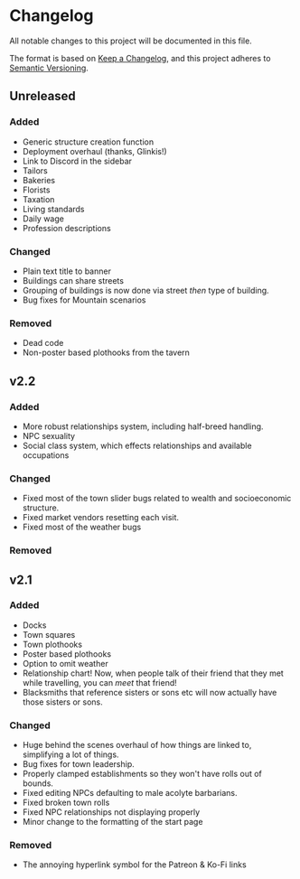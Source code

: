 # Changelog
All notable changes to this project will be documented in this file.

The format is based on [Keep a Changelog](https://keepachangelog.com/en/1.0.0/),
and this project adheres to [Semantic Versioning](https://semver.org/spec/v2.0.0.html).

## Unreleased
### Added
- Generic structure creation function
- Deployment overhaul (thanks, Glinkis!)
- Link to Discord in the sidebar
- Tailors
- Bakeries
- Florists
- Taxation
- Living standards
- Daily wage
- Profession descriptions
### Changed
- Plain text title to banner
- Buildings can share streets
- Grouping of buildings is now done via street _then_ type of building.
- Bug fixes for Mountain scenarios
### Removed
- Dead code
- Non-poster based plothooks from the tavern

## v2.2
### Added
- More robust relationships system, including half-breed handling.
- NPC sexuality
- Social class system, which effects relationships and available occupations
### Changed
- Fixed most of the town slider bugs related to wealth and socioeconomic structure.
- Fixed market vendors resetting each visit.
- Fixed most of the weather bugs
### Removed

## v2.1
### Added
- Docks
- Town squares
- Town plothooks
- Poster based plothooks
- Option to omit weather
- Relationship chart! Now, when people talk of their friend that they met while travelling, you can *meet* that friend!
- Blacksmiths that reference sisters or sons etc will now actually have those sisters or sons.

### Changed
- Huge behind the scenes overhaul of how things are linked to, simplifying a lot of things.
- Bug fixes for town leadership.
- Properly clamped establishments so they won't have rolls out of bounds.
- Fixed editing NPCs defaulting to male acolyte barbarians.
- Fixed broken town rolls
- Fixed NPC relationships not displaying properly
- Minor change to the formatting of the start page
### Removed
- The annoying hyperlink symbol for the Patreon & Ko-Fi links
